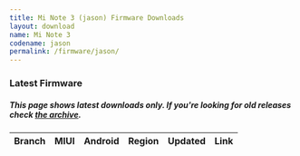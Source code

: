 ```yaml
---
title: Mi Note 3 (jason) Firmware Downloads
layout: download
name: Mi Note 3
codename: jason
permalink: /firmware/jason/
---
```


### Latest Firmware
##### This page shows latest downloads only. If you're looking for old releases check [the archive](/archive/firmware/jason/).

<div class="table-responsive-md" id="table-wrapper">
<table id="firmware" class="compact table table-striped table-hover table-sm">
    <thead class="thead-dark">
        <tr>
            <th>Branch</th>
            <th>MIUI</th>
            <th>Android</th>
            <th>Region</th>
            <th>Updated</th>
            <th>Link</th>
        </tr>
    </thead>
    <script>loadFirmwareDownloads('jason', 'latest')</script>
</table>
</div>
